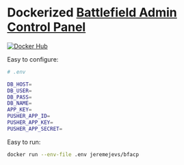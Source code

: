 # Dockerized [Battlefield Admin Control Panel](https://github.com/Prophet731/BFAdminCP)

[![Docker Hub](https://img.shields.io/badge/container-ready-blue.svg?style=flat-square)](https://hub.docker.com/r/jeremejevs/bfacp/)

Easy to configure:

```bash
# .env

DB_HOST=
DB_USER=
DB_PASS=
DB_NAME=
APP_KEY=
PUSHER_APP_ID=
PUSHER_APP_KEY=
PUSHER_APP_SECRET=
```

Easy to run:

```bash
docker run --env-file .env jeremejevs/bfacp
```
